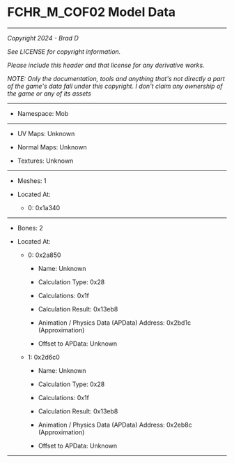 # FCHR_M_COF02 Model Data

---

*Copyright 2024 - Brad D*

*See LICENSE for copyright information.*

*Please include this header and that license for any derivative works.*

*NOTE: Only the documentation, tools and anything that's not directly a part of the game's data fall under this copyright. I don't claim any ownership of the game or any of its assets*

---

* Namespace: Mob

---

* UV Maps: Unknown

* Normal Maps: Unknown

* Textures: Unknown

---

* Meshes: 1

* Located At:

  * 0: 0x1a340

---

* Bones: 2

* Located At:

  * 0: 0x2a850

    * Name: Unknown

    * Calculation Type: 0x28

    * Calculations: 0x1f

    * Calculation Result: 0x13eb8

    * Animation / Physics Data (APData) Address: 0x2bd1c (Approximation)

    * Offset to APData: Unknown

  * 1: 0x2d6c0

    * Name: Unknown

    * Calculation Type: 0x28

    * Calculations: 0x1f

    * Calculation Result: 0x13eb8

    * Animation / Physics Data (APData) Address: 0x2eb8c (Approximation)

    * Offset to APData: Unknown

---


